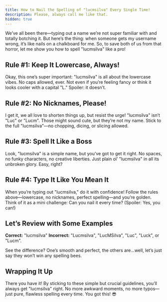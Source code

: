 ```yaml
---
title: How to Nail the Spelling of "lucmsilva" Every Single Time!
description: Please, always call me like that.
hidden: true
---
```

We’ve all been there—typing out a name we’re not super familiar with and totally botching it. But here’s the thing: when someone gets my username wrong, it’s like nails on a chalkboard for me. So, to save both of us from that horror, let me show you how to spell "lucmsilva" like a pro!

## Rule #1: Keep It Lowercase, Always!
Okay, this one’s super important: "lucmsilva" is all about the lowercase vibes. No caps allowed, ever. Not even if you’re feeling fancy or think it looks cooler with a capital "L." Spoiler: it doesn’t.

## Rule #2: No Nicknames, Please!
I get it, we all love to shorten things up, but resist the urge! "lucmsilva" isn’t "Luc" or "Lucm". Those might sound cute, but they’re not my name. Stick to the full "lucmsilva"—no chopping, dicing, or slicing allowed.

## Rule #3: Spell It Like a Boss
Look, "lucmsilva" is a simple name, but you’ve got to get it right. No spaces, no funky characters, no creative liberties. Just plain ol’ "lucmsilva" in all its unbroken glory. Easy, right?

## Rule #4: Type It Like You Mean It
When you’re typing out "lucmsilva," do it with confidence! Follow the rules above—lowercase, no nicknames, perfect spelling—and you’re golden. Think of it as a mini challenge: Can you nail it every time? (Spoiler: Yes, you can!)

## Let’s Review with Some Examples
**Correct:** "lucmsilva"
**Incorrect:** "Lucmsilva", "LucMSilva", "Luc", "Luck", or "Lucm".

See the difference? One’s smooth and perfect, the others are…well, let’s just say they won’t win any spelling bees.

## Wrapping It Up
There you have it! By sticking to these simple but crucial guidelines, you’ll always get "lucmsilva" right. No more awkward moments, no more typos—just pure, flawless spelling every time. You got this! 😎
